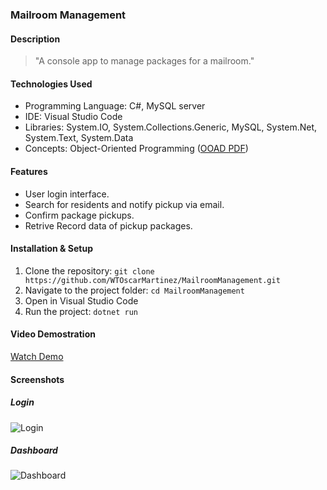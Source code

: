 ### Mailroom Management

#### Description

> "A console app to manage packages for a mailroom."

#### Technologies Used

- Programming Language: C#, MySQL server
- IDE: Visual Studio Code
- Libraries: System.IO, System.Collections.Generic, MySQL, System.Net, System.Text, System.Data
- Concepts: Object-Oriented Programming ([OOAD PDF](https://github.com/WTOscarMartinez/MailroomManagement/blob/ea9b620f0edadc857f7fd7b7fd6c6720bcf25a97/OOADMailroomManagement.pdf))

#### Features

- User login interface.
- Search for residents and notify pickup via email.
- Confirm package pickups.
- Retrive Record data of pickup packages.

#### Installation & Setup

1. Clone the repository: `git clone https://github.com/WTOscarMartinez/MailroomManagement.git`
2. Navigate to the project folder: `cd MailroomManagement`
3. Open in Visual Studio Code
4. Run the project: `dotnet run`

#### Video Demostration

[Watch Demo](https://drive.google.com/file/d/1rUsK_m7IMPfLNi5Egl0miUXDp99XJVYe/view?usp=sharing)

#### Screenshots

##### Login
![Login](https://u.cubeupload.com/OzFromMarz/UserLogin.jpg)
##### Dashboard
![Dashboard](https://u.cubeupload.com/OzFromMarz/Dashboard.jpg)
